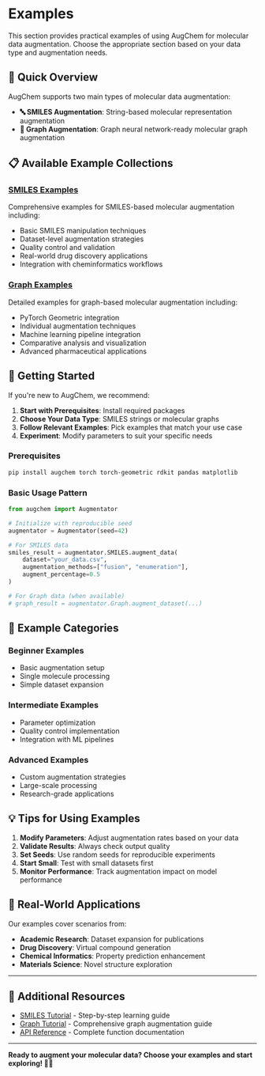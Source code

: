 # Examples

This section provides practical examples of using AugChem for molecular data augmentation. Choose the appropriate section based on your data type and augmentation needs.

## 🧪 Quick Overview

AugChem supports two main types of molecular data augmentation:

- **🔤 SMILES Augmentation**: String-based molecular representation augmentation
- **🔗 Graph Augmentation**: Graph neural network-ready molecular graph augmentation

## 📋 Available Example Collections

### [SMILES Examples](smiles_examples.md)
Comprehensive examples for SMILES-based molecular augmentation including:
- Basic SMILES manipulation techniques
- Dataset-level augmentation strategies  
- Quality control and validation
- Real-world drug discovery applications
- Integration with cheminformatics workflows

### [Graph Examples](graph_examples.md)  
Detailed examples for graph-based molecular augmentation including:
- PyTorch Geometric integration
- Individual augmentation techniques
- Machine learning pipeline integration
- Comparative analysis and visualization
- Advanced pharmaceutical applications

## 🚀 Getting Started

If you're new to AugChem, we recommend:

1. **Start with Prerequisites**: Install required packages
2. **Choose Your Data Type**: SMILES strings or molecular graphs
3. **Follow Relevant Examples**: Pick examples that match your use case
4. **Experiment**: Modify parameters to suit your specific needs

### Prerequisites

```bash
pip install augchem torch torch-geometric rdkit pandas matplotlib
```

### Basic Usage Pattern

```python
from augchem import Augmentator

# Initialize with reproducible seed
augmentator = Augmentator(seed=42)

# For SMILES data
smiles_result = augmentator.SMILES.augment_data(
    dataset="your_data.csv",
    augmentation_methods=["fusion", "enumeration"],
    augment_percentage=0.5
)

# For Graph data (when available)
# graph_result = augmentator.Graph.augment_dataset(...)
```

## 🎯 Example Categories

### Beginner Examples
- Basic augmentation setup
- Single molecule processing
- Simple dataset expansion

### Intermediate Examples
- Parameter optimization
- Quality control implementation
- Integration with ML pipelines

### Advanced Examples
- Custom augmentation strategies
- Large-scale processing
- Research-grade applications

## 💡 Tips for Using Examples

1. **Modify Parameters**: Adjust augmentation rates based on your data
2. **Validate Results**: Always check output quality
3. **Set Seeds**: Use random seeds for reproducible experiments
4. **Start Small**: Test with small datasets first
5. **Monitor Performance**: Track augmentation impact on model performance

## 🔬 Real-World Applications

Our examples cover scenarios from:
- **Academic Research**: Dataset expansion for publications
- **Drug Discovery**: Virtual compound generation
- **Chemical Informatics**: Property prediction enhancement
- **Materials Science**: Novel structure exploration

---

## 📖 Additional Resources

- [SMILES Tutorial](smiles_tutorial.md) - Step-by-step learning guide
- [Graph Tutorial](graph_tutorial.md) - Comprehensive graph augmentation guide  
- [API Reference](reference/) - Complete function documentation

---

**Ready to augment your molecular data? Choose your examples and start exploring! 🧬✨**
 